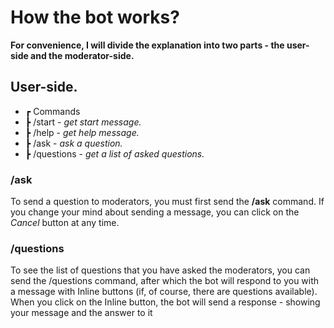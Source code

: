 # How the bot works?
**For convenience, I will divide the explanation into two parts - the user-side and the moderator-side.**
## User-side.
* ┏ Commands
* ┣  /start - *get start message.*
* ┣  /help - *get help message.*
* ┣  /ask - *ask a question.*
* ┣  /questions - *get a list of asked questions.*

### /ask
To send a question to moderators, you must first send the **/ask** command. If you change your mind about sending a message, you can click on the *Cancel* button at any time.
### /questions
To see the list of questions that you have asked the moderators, you can send the /questions command, after which the bot will respond to you with a message with Inline buttons (if, of course, there are questions available). When you click on the Inline button, the bot will send a response - showing your message and the answer to it
